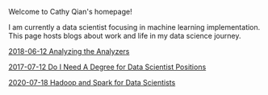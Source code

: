 Welcome to Cathy Qian's homepage!

I am currently a data scientist focusing in machine learning implementation. This page hosts blogs about work and life in my data science journey. 

[2018-06-12 Analyzing the Analyzers](/blogs/2018-06-12-Analyzing_the_Analyzers.md)

[2017-07-12 Do I Need A Degree for Data Scientist Positions](/blogs/2017-07-12-Do_I_Need_A_Degree_for_Data_Scientist_Positions.md)

[2020-07-18 Hadoop and Spark for Data Scientists](/blogs/2020-07-18-Hadoop_and_Spark_for_Data_Scientists.md)